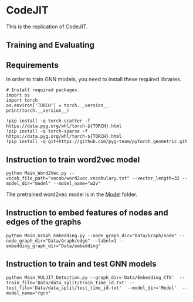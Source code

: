 # CodeJIT
This is the replication of CodeJIT.

## Training and Evaluating

## Requirements
In order to train GNN models, you need to install these required libraries.
```
# Install required packages.
import os
import torch
os.environ['TORCH'] = torch.__version__
print(torch.__version__)

!pip install -q torch-scatter -f https://data.pyg.org/whl/torch-${TORCH}.html
!pip install -q torch-sparse -f https://data.pyg.org/whl/torch-${TORCH}.html
!pip install -q git+https://github.com/pyg-team/pytorch_geometric.git
```

## Instruction to train word2vec model
```
python Main_Word2Vec.py --vocab_file_path="vocab/word2vec.vocabulary.txt" --vector_length=32 --model_dir="model" --model_name="w2v"
```
The pretrained word2vec model is in the [Model](model/Model) folder.

## Instruction to embed features of nodes and edges of the graphs
```
python Main_Graph_Embedding.py --node_graph_dir="Data/Graph/node" --node_graph_dir="Data/Graph/edge" --label=1 --embedding_graph_dir="Data/embedding" 
```

## Instruction to train and test GNN models
```
python Main_VULJIT_Detection.py --graph_dir='Data/Embedding_CTG'  --train_file='Data/data_split/train_time_id.txt' --test_file='Data/data_split/test_time_id.txt'  --model_dir='Model'  --model_name="rgcn" 
```




